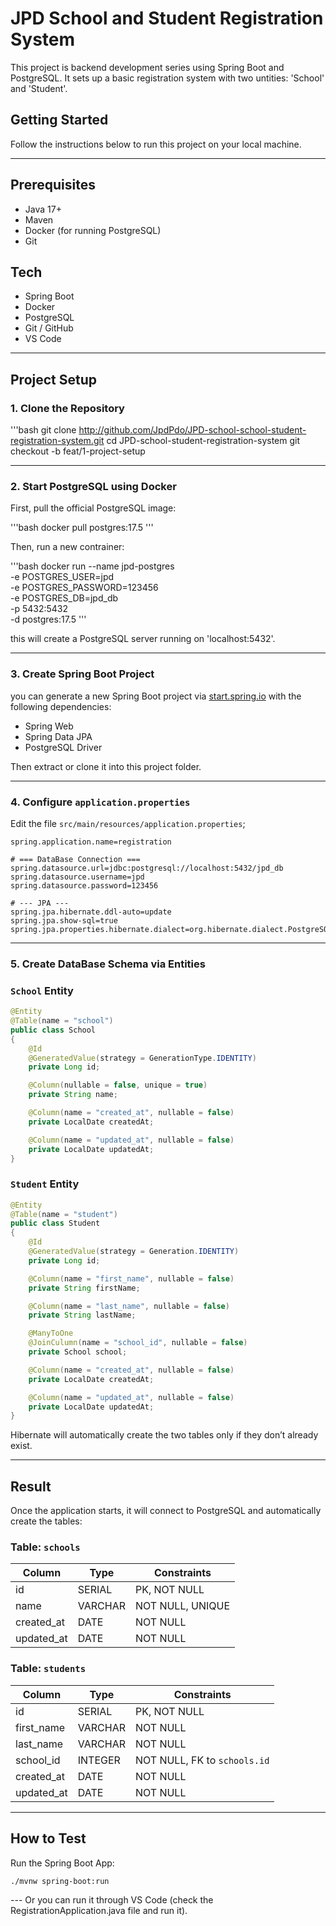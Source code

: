 # JPD School and Student Registration System

This project is backend development series using Spring Boot and PostgreSQL.
It sets up a basic registration system with two untities: 'School' and 'Student'.

## Getting Started

Follow the instructions below to run this project on your local machine.

---

## Prerequisites

- Java 17+
- Maven
- Docker (for running PostgreSQL)
- Git

## Tech

- Spring Boot
- Docker
- PostgreSQL
- Git / GitHub
- VS Code

---

## Project Setup

### 1. Clone the Repository

'''bash
git clone http://github.com/JpdPdo/JPD-school-school-student-registration-system.git
cd JPD-school-student-registration-system
git checkout -b feat/1-project-setup

---

### 2. Start PostgreSQL using Docker

First, pull the official PostgreSQL image:

'''bash
docker pull postgres:17.5
'''

Then, run a new contrainer:

'''bash
docker run --name jpd-postgres \
    -e POSTGRES_USER=jpd \
    -e POSTGRES_PASSWORD=123456 \
    -e POSTGRES_DB=jpd_db \
    -p 5432:5432 \
    -d postgres:17.5
'''

this will create a PostgreSQL server running on 'localhost:5432'.

---

### 3. Create Spring Boot Project

you can generate a new Spring Boot project via [start.spring.io](https://start.spring.io/) with the following dependencies:

- Spring Web
- Spring Data JPA
- PostgreSQL Driver

Then extract or clone it into this project folder.

---

### 4. Configure `application.properties`

Edit the file `src/main/resources/application.properties`;

```properties
spring.application.name=registration

# === DataBase Connection ===
spring.datasource.url=jdbc:postgresql://localhost:5432/jpd_db
spring.datasource.username=jpd
spring.datasource.password=123456

# --- JPA ---
spring.jpa.hibernate.ddl-auto=update
spring.jpa.show-sql=true
spring.jpa.properties.hibernate.dialect=org.hibernate.dialect.PostgreSQLDialect
```

---

### 5. Create DataBase Schema via Entities

### `School` Entity

```java
@Entity
@Table(name = "school")
public class School
{
    @Id
    @GeneratedValue(strategy = GenerationType.IDENTITY)
    private Long id;

    @Column(nullable = false, unique = true)
    private String name;

    @Column(name = "created_at", nullable = false)
    private LocalDate createdAt;

    @Column(name = "updated_at", nullable = false)
    private LocalDate updatedAt;
}
```

### `Student` Entity

```java
@Entity
@Table(name = "student")
public class Student
{
    @Id
    @GeneratedValue(strategy = Generation.IDENTITY)
    private Long id;

    @Column(name = "first_name", nullable = false)
    private String firstName;

    @Column(name = "last_name", nullable = false)
    private String lastName;

    @ManyToOne
    @JoinCulumn(name = "school_id", nullable = false)
    private School school;

    @Column(name = "created_at", nullable = false)
    private LocalDate createdAt;

    @Column(name = "updated_at", nullable = false)
    private LocalDate updatedAt;
}
```

Hibernate will automatically create the two tables only if they don’t already exist.

---

## Result

Once the application starts, it will connect to PostgreSQL and automatically create the tables:

### Table: `schools`

| Column      | Type      | Constraints                  |
|-------------|-----------|------------------------------|
| id          | SERIAL    | PK, NOT NULL                 |
| name        | VARCHAR   | NOT NULL, UNIQUE             |
| created_at  | DATE      | NOT NULL                     |
| updated_at  | DATE      | NOT NULL                     |

### Table: `students`

| Column      | Type      | Constraints                  |
|-------------|-----------|------------------------------|
| id          | SERIAL    | PK, NOT NULL                 |
| first_name  | VARCHAR   | NOT NULL                     |
| last_name   | VARCHAR   | NOT NULL                     |
| school_id   | INTEGER   | NOT NULL, FK to `schools.id` |
| created_at  | DATE      | NOT NULL                     |
| updated_at  | DATE      | NOT NULL                     |

---

## How to Test

Run the Spring Boot App:

```
./mvnw spring-boot:run
```

--- Or you can run it through VS Code (check the RegistrationApplication.java file and run it).

###